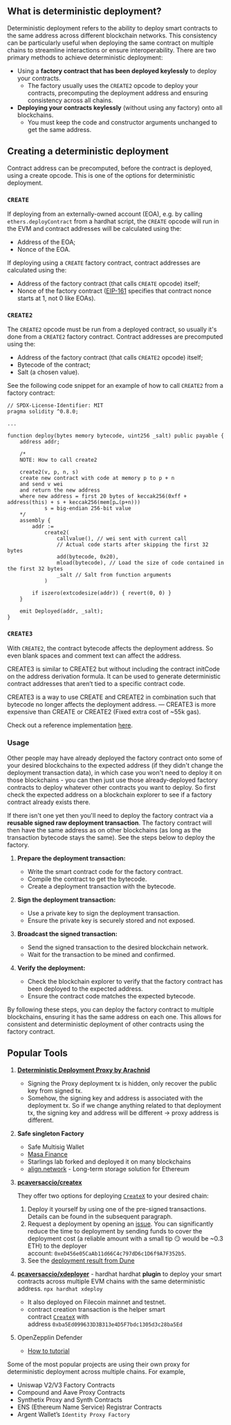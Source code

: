 ## What is deterministic deployment?

Deterministic deployment refers to the ability to deploy smart contracts to the same address across different blockchain networks. This consistency can be particularly useful when deploying the same contract on multiple chains to streamline interactions or ensure interoperability. There are two primary methods to achieve deterministic deployment:

- Using a **factory contract that has been deployed keylessly** to deploy your contracts.
    - The factory usually uses the `CREATE2` opcode to deploy your contracts, precomputing the deployment address and ensuring consistency across all chains.
- **Deploying your contracts keylessly** (without using any factory) onto all blockchains.
    - You must keep the code and constructor arguments unchanged to get the same address.

## Creating a deterministic deployment

Contract address can be precomputed, before the contract is deployed, using a create opcode. This is one of the options for deterministic deployment.

### **`CREATE`**

If deploying from an externally-owned account (EOA), e.g. by calling `ethers.deployContract` from a hardhat script, the `CREATE` opcode will run in the EVM and contract addresses will be calculated using the:

- Address of the EOA;
- Nonce of the EOA.

If deploying using a `CREATE` factory contract, contract addresses are calculated using the:

- Address of the factory contract (that calls `CREATE` opcode) itself;
- Nonce of the factory contract ([EIP-161](https://eips.ethereum.org/EIPS/eip-161) specifies that contract nonce starts at 1, not 0 like EOAs).

### **`CREATE2`**

The `CREATE2` opcode must be run from a deployed contract, so usually it's done from a `CREATE2` factory contract. Contract addresses are precomputed using the:

- Address of the factory contract (that calls `CREATE2` opcode) itself;
- Bytecode of the contract;
- Salt (a chosen value).

See the following code snippet for an example of how to call `CREATE2` from a factory contract:

```solidity
// SPDX-License-Identifier: MIT
pragma solidity ^0.8.0;

...

function deploy(bytes memory bytecode, uint256 _salt) public payable {
    address addr;

    /*
    NOTE: How to call create2

    create2(v, p, n, s)
    create new contract with code at memory p to p + n
    and send v wei
    and return the new address
    where new address = first 20 bytes of keccak256(0xff + address(this) + s + keccak256(mem[p…(p+n)))
            s = big-endian 256-bit value
    */
    assembly {
        addr :=
            create2(
                callvalue(), // wei sent with current call
                // Actual code starts after skipping the first 32 bytes
                add(bytecode, 0x20),
                mload(bytecode), // Load the size of code contained in the first 32 bytes
                _salt // Salt from function arguments
            )

        if iszero(extcodesize(addr)) { revert(0, 0) }
    }

    emit Deployed(addr, _salt);
}
```

### **`CREATE3`**

With `CREATE2`, the contract bytecode affects the deployment address. So even blank spaces and comment text can affect the address.

CREATE3 is similar to CREATE2 but without including the contract initCode on the address derivation formula. It can be used to generate deterministic contract addresses that aren’t tied to a specific contract code.

CREATE3 is a way to use CREATE and CREATE2 in combination such that bytecode no longer affects the deployment address. — CREATE3 is more expensive than CREATE or CREATE2 (Fixed extra cost of ~55k gas).

Check out a reference implementation [here](https://github.com/0xsequence/create3).

### **Usage**

Other people may have already deployed the factory contract onto some of your desired blockchains to the expected address (if they didn't change the deployment transaction data), in which case you won't need to deploy it on those blockchains - you can then just use those already-deployed factory contracts to deploy whatever other contracts you want to deploy. So first check the expected address on a blockchain explorer to see if a factory contract already exists there.

If there isn't one yet then you'll need to deploy the factory contract via a **reusable signed raw deployment transaction**. The factory contract will then have the same address as on other blockchains (as long as the transaction bytecode stays the same). See the steps below to deploy the factory.

1. **Prepare the deployment transaction:**
    - Write the smart contract code for the factory contract.
    - Compile the contract to get the bytecode.
    - Create a deployment transaction with the bytecode.

2. **Sign the deployment transaction:**
    - Use a private key to sign the deployment transaction.
    - Ensure the private key is securely stored and not exposed.

3. **Broadcast the signed transaction:**
    - Send the signed transaction to the desired blockchain network.
    - Wait for the transaction to be mined and confirmed.

4. **Verify the deployment:**
    - Check the blockchain explorer to verify that the factory contract has been deployed to the expected address.
    - Ensure the contract code matches the expected bytecode.

By following these steps, you can deploy the factory contract to multiple blockchains, ensuring it has the same address on each one. This allows for consistent and deterministic deployment of other contracts using the factory contract.

## **Popular Tools**

1. [**Deterministic Deployment Proxy by Arachnid**](https://github.com/Arachnid/deterministic-deployment-proxy/tree/master)
    - Signing the Proxy deployment tx is hidden, only recover the public key from signed tx.
    - Somehow, the signing key and address is associated with the deployment tx. So if we change anything related to that deployment tx, the signing key and address will be different → proxy address is different.
2. **Safe singleton Factory**
    - Safe Multisig Wallet
    - [Masa Finance](https://www.masa.ai/)
    - Starlings lab forked and deployed it on many blockchains
    - [align.network](http://align.network) - Long-term storage solution for Ethereum
3. [**pcaversaccio/createx**](https://createx.rocks/)
    
    They offer two options for deploying [`CreateX`](https://github.com/pcaversaccio/createx/blob/main/src/CreateX.sol) to your desired chain:
    
    1. Deploy it yourself by using one of the pre-signed transactions. Details can be found in the subsequent paragraph.
    2. Request a deployment by opening an [issue](https://github.com/pcaversaccio/createx/issues/new?assignees=pcaversaccio&labels=new+deployment+%E2%9E%95&projects=&template=deployment_request.yml&title=%5BNew-Deployment-Request%5D%3A+). You can significantly reduce the time to deployment by sending funds to cover the deployment cost (a reliable amount with a small tip 😏 would be ~0.3 ETH) to the deployer account: `0xeD456e05CaAb11d66C4c797dD6c1D6f9A7F352b5`.
    3. See the [deployment result from Dune](https://dune.com/patronumlabs/createx)
    
4. [**pcaversaccio/xdeployer**](https://github.com/pcaversaccio/xdeployer) - hardhat
    hardhat **plugin** to deploy your smart contracts across multiple EVM chains with the same deterministic address.
    `npx hardhat xdeploy` 
    
    - It also deployed on Filecoin mainnet and testnet.
    - contract creation transaction is the helper smart contract [`CreateX`](https://github.com/pcaversaccio/createx) with address `0xba5Ed099633D3B313e4D5F7bdc1305d3c28ba5Ed`
    
5. OpenZepplin Defender
    - [How to tutorial](https://blog.openzeppelin.com/evm-deterministic-deployments-made-easy-with-openzeppelin-defender)

Some of the most popular projects are using their own proxy for deterministic deployment across multiple chains. For example, 

- Uniswap V2/V3 Factory Contracts
- Compound and Aave Proxy Contracts
- Synthetix Proxy and Synth Contracts
- ENS (Ethereum Name Service) Registrar Contracts
- Argent Wallet’s `Identity Proxy Factory`
